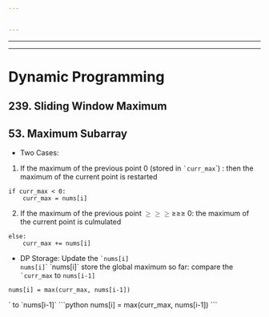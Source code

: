 ```yaml
---


---
```


<hr>
<hr>
<h1 id="dynamic-programming">Dynamic Programming</h1>
<h2 id="sliding-window-maximum">239. Sliding Window Maximum</h2>
<h2 id="maximum-subarray">53. Maximum Subarray</h2>
<ul>
<li>Two Cases:</li>
</ul>
<ol>
<li>If the maximum of the previous point  0 (stored in <code>`curr_max</code>`) : then the maximum of the current point is restarted</li>
</ol>
<pre class="  language-python"><code class="prism  language-python"><span class="token keyword">if</span> curr_max <span class="token operator">&lt;</span> <span class="token number">0</span><span class="token punctuation">:</span>
	curr_max <span class="token operator">=</span> nums<span class="token punctuation">[</span>i<span class="token punctuation">]</span>
</code></pre>
<ol start="2">
<li>If the maximum of the previous point <span class="katex--inline"><span class="katex"><span class="katex-mathml"><math><semantics><mrow><mo>≥</mo><mo>≥</mo><mo>≥</mo></mrow><annotation encoding="application/x-tex">≥\geq≥</annotation></semantics></math></span><span class="katex-html" aria-hidden="true"><span class="base"><span class="strut" style="height: 0.77194em; vertical-align: -0.13597em;"></span><span class="mrel">≥</span></span><span class="base"><span class="strut" style="height: 0.77194em; vertical-align: -0.13597em;"></span><span class="mrel">≥</span></span><span class="base"><span class="strut" style="height: 0.77194em; vertical-align: -0.13597em;"></span><span class="mrel">≥</span></span></span></span></span> 0: the maximum of the current point is culmulated</li>
</ol>
<pre class="  language-python"><code class="prism  language-python"><span class="token keyword">else</span><span class="token punctuation">:</span>
	curr_max <span class="token operator">+=</span> nums<span class="token punctuation">[</span>i<span class="token punctuation">]</span>
</code></pre>
<ul>
<li>DP Storage: Update the <code>`nums[i]</code><br>
<code>nums[i]</code>`
`nums[i]` store the global maximum so far: compare the <code>`curr_max</code> to <code>nums[i-1]</code></li>
</ul>
<pre class="  language-python"><code class="prism  language-python">nums<span class="token punctuation">[</span>i<span class="token punctuation">]</span> <span class="token operator">=</span> <span class="token builtin">max</span><span class="token punctuation">(</span>curr_max<span class="token punctuation">,</span> nums<span class="token punctuation">[</span>i<span class="token number">-1</span><span class="token punctuation">]</span><span class="token punctuation">)</span>
</code></pre>` to `nums[i-1]`
```python
nums[i] = max(curr_max, nums[i-1])
```

<!--stackedit_data:
eyJoaXN0b3J5IjpbLTkwOTY0NDYwOV19
-->